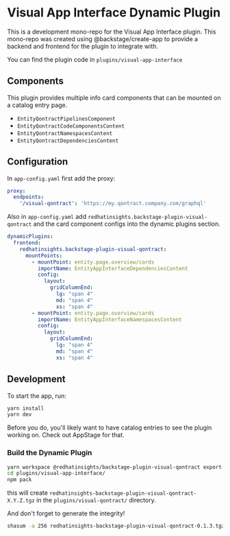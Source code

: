 # Visual App Interface Dynamic Plugin

This is a development mono-repo for the Visual App Interface plugin. This mono-repo was created using @backstage/create-app to provide a backend and frontend for the plugin to integrate with.

You can find the plugin code in `plugins/visual-app-interface`

## Components
This plugin provides multiple info card components that can be mounted on a catalog entry page.

* `EntityQontractPipelinesComponent`
* `EntityQontractCodeComponentsContent`
* `EntityQontractNamespacesContent`
* `EntityQontractDependenciesContent`

## Configuration
In `app-config.yaml` first add the proxy:

```yaml
proxy:
  endpoints:
    '/visual-qontract': 'https://my.qontract.company.com/graphql'
```

Also in `app-config.yaml` add `redhatinsights.backstage-plugin-visual-qontract` and the card component configs into the dynamic plugins section.


```yaml
dynamicPlugins:
  frontend:
    redhatinsights.backstage-plugin-visual-qontract:
      mountPoints:
        - mountPoint: entity.page.overview/cards
          importName: EntityAppInterfaceDependenciesContent
          config:
            layout:
              gridColumnEnd:
                lg: "span 4"
                md: "span 4"
                xs: "span 4"
        - mountPoint: entity.page.overview/cards
          importName: EntityAppInterfaceNamespacesContent
          config:
            layout:
              gridColumnEnd:
                lg: "span 4"
                md: "span 4"
                xs: "span 4"
```
## Development
To start the app, run:

```sh
yarn install
yarn dev
```

Before you do, you'll likely want to have catalog entries to see the plugin working on. Check out AppStage for that. 

### Build the Dynamic Plugin

```sh
yarn workspace @redhatinsights/backstage-plugin-visual-qontract export-dynamic
cd plugins/visual-app-interface/
npm pack
```

this will create `redhatinsights-backstage-plugin-visual-qontract-X.Y.Z.tgz` in the `plugins/visual-qontract/` directory.

And don't forget to generate the integrity!

```sh
shasum -a 256 redhatinsights-backstage-plugin-visual-qontract-0.1.3.tgz | awk '{print $1}' | xxd -r -p | base64
```
